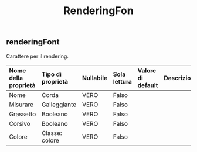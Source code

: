 ﻿---
title: RenderingFon
second_title: Aspose.Cells Cloud Documen
type: docs
url: /it/specification/model/renderingfont/
description: "Aspose.Cells Specifica del modello cloud: RenderingFont. Gestisci facilmente Excel e altri fogli di calcolo con funzionalità come apertura, generazione, modifica, divisione, unione, confronto e conversione"
kwords: Excel, Office, Foglio di calcolo, Cloud REST API, RenderingFont
weight: 50
---
## **renderingFont**

 Carattere per il rendering.

| Nome della proprietà| Tipo di proprietà| Nullabile| Sola lettura| Valore di default| Descrizione|
|:- |:- |:- |:- |:- |:- |
| Nome| Corda| VERO| Falso|||
| Misurare| Galleggiante| VERO| Falso|||
| Grassetto| Booleano| VERO| Falso|||
| Corsivo| Booleano| VERO| Falso|||
| Colore| Classe: colore| VERO| Falso|||

